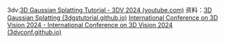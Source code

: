 3dv:[3D Gaussian Splatting Tutorial - 3DV 2024 (youtube.com)](https://www.youtube.com/watch?v=X5KrYh7xcHk) 资料：[3D Gaussian Splatting (3dgstutorial.github.io)](https://3dgstutorial.github.io/) [International Conference on 3D Vision 2024 - International Conference on 3D Vision 2024 (3dvconf.github.io)](https://3dvconf.github.io/2024/)